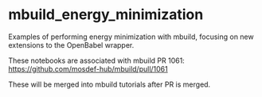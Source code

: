 # mbuild_energy_minimization
Examples of performing energy minimization with mbuild, focusing on new extensions to the OpenBabel wrapper.  

These notebooks are associated with mbuild PR 1061: https://github.com/mosdef-hub/mbuild/pull/1061 

These will be merged into mbuild tutorials after PR is merged. 
